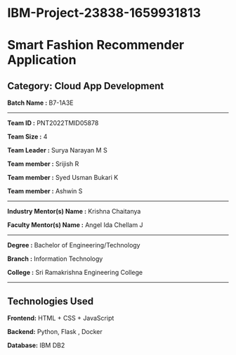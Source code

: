 
# IBM-Project-23838-1659931813

# Smart Fashion Recommender Application

## Category: Cloud App Development


**Batch Name :** B7-1A3E

---

**Team ID :** PNT2022TMID05878

**Team Size :** 4

**Team Leader :** Surya Narayan M S

**Team member :** Srijish R

**Team member :** Syed Usman Bukari K

**Team member :** Ashwin S

--- 

**Industry Mentor(s) Name :** Krishna Chaitanya

**Faculty Mentor(s) Name :** Angel Ida Chellam J

---

**Degree	:**	Bachelor of Engineering/Technology

**Branch	:**	Information Technology

**College	:**	Sri Ramakrishna Engineering College

---


## Technologies Used

**Frontend:** HTML + CSS + JavaScript

**Backend:** Python, Flask , Docker

**Database:** IBM DB2
